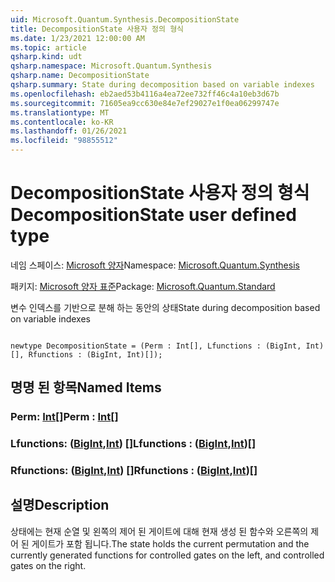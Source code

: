 ```yaml
---
uid: Microsoft.Quantum.Synthesis.DecompositionState
title: DecompositionState 사용자 정의 형식
ms.date: 1/23/2021 12:00:00 AM
ms.topic: article
qsharp.kind: udt
qsharp.namespace: Microsoft.Quantum.Synthesis
qsharp.name: DecompositionState
qsharp.summary: State during decomposition based on variable indexes
ms.openlocfilehash: eb2aed53b4116a4ea72ee732ff46c4a10eb3d67b
ms.sourcegitcommit: 71605ea9cc630e84e7ef29027e1f0ea06299747e
ms.translationtype: MT
ms.contentlocale: ko-KR
ms.lasthandoff: 01/26/2021
ms.locfileid: "98855512"
---
```

# <a name="decompositionstate-user-defined-type"></a><span data-ttu-id="5b2b8-102">DecompositionState 사용자 정의 형식</span><span class="sxs-lookup"><span data-stu-id="5b2b8-102">DecompositionState user defined type</span></span>

<span data-ttu-id="5b2b8-103">네임 스페이스: [Microsoft 양자](xref:Microsoft.Quantum.Synthesis)</span><span class="sxs-lookup"><span data-stu-id="5b2b8-103">Namespace: [Microsoft.Quantum.Synthesis](xref:Microsoft.Quantum.Synthesis)</span></span>

<span data-ttu-id="5b2b8-104">패키지: [Microsoft 양자 표준](https://nuget.org/packages/Microsoft.Quantum.Standard)</span><span class="sxs-lookup"><span data-stu-id="5b2b8-104">Package: [Microsoft.Quantum.Standard](https://nuget.org/packages/Microsoft.Quantum.Standard)</span></span>


<span data-ttu-id="5b2b8-105">변수 인덱스를 기반으로 분해 하는 동안의 상태</span><span class="sxs-lookup"><span data-stu-id="5b2b8-105">State during decomposition based on variable indexes</span></span>

```qsharp

newtype DecompositionState = (Perm : Int[], Lfunctions : (BigInt, Int)[], Rfunctions : (BigInt, Int)[]);
```



## <a name="named-items"></a><span data-ttu-id="5b2b8-106">명명 된 항목</span><span class="sxs-lookup"><span data-stu-id="5b2b8-106">Named Items</span></span>

### <a name="perm--int"></a><span data-ttu-id="5b2b8-107">Perm: [Int](xref:microsoft.quantum.lang-ref.int)[]</span><span class="sxs-lookup"><span data-stu-id="5b2b8-107">Perm : [Int](xref:microsoft.quantum.lang-ref.int)[]</span></span>


### <a name="lfunctions--bigintint"></a><span data-ttu-id="5b2b8-108">Lfunctions: ([BigInt](xref:microsoft.quantum.lang-ref.bigint),[Int](xref:microsoft.quantum.lang-ref.int)) []</span><span class="sxs-lookup"><span data-stu-id="5b2b8-108">Lfunctions : ([BigInt](xref:microsoft.quantum.lang-ref.bigint),[Int](xref:microsoft.quantum.lang-ref.int))[]</span></span>


### <a name="rfunctions--bigintint"></a><span data-ttu-id="5b2b8-109">Rfunctions: ([BigInt](xref:microsoft.quantum.lang-ref.bigint),[Int](xref:microsoft.quantum.lang-ref.int)) []</span><span class="sxs-lookup"><span data-stu-id="5b2b8-109">Rfunctions : ([BigInt](xref:microsoft.quantum.lang-ref.bigint),[Int](xref:microsoft.quantum.lang-ref.int))[]</span></span>



## <a name="description"></a><span data-ttu-id="5b2b8-110">설명</span><span class="sxs-lookup"><span data-stu-id="5b2b8-110">Description</span></span>

<span data-ttu-id="5b2b8-111">상태에는 현재 순열 및 왼쪽의 제어 된 게이트에 대해 현재 생성 된 함수와 오른쪽의 제어 된 게이트가 포함 됩니다.</span><span class="sxs-lookup"><span data-stu-id="5b2b8-111">The state holds the current permutation and the currently generated functions for controlled gates on the left, and controlled gates on the right.</span></span>